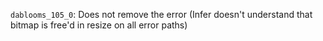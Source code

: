 `dablooms_105_0`: Does not remove the error (Infer doesn't understand that bitmap is free'd in resize on all error paths)
